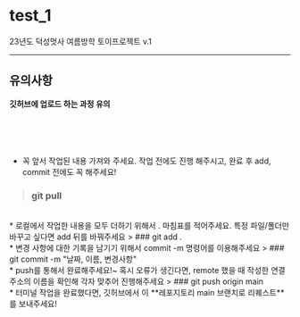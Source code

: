 # test_1
23년도 덕성멋사 여름방학 토이프로젝트 v.1

------

## 유의사항 
 **깃허브에 업로드 하는 과정 유의**
</br></br></br></br></br>

* 꼭 앞서 작업된 내용 가져와 주세요. 작업 전에도 진행 해주시고, 완료 후 add, commit 전에도 꼭 해주세요!
> ### git pull
</br>
* 로컬에서 작업한 내용을 모두 더하기 위해서 . 마침표를 적어주세요.  특정 파일/폴더만 바꾸고 싶다면 add 뒤를 바꿔주세요
> ### git add .
</br>
* 변경 사항에 대한 기록을 남기기 위해서 commit -m  명령어를 이용해주세요
> ### git commit -m "날짜, 이름, 변경사항"
</br>
* push를 통해서 완료해주세요!~ 혹시 오류가 생긴다면, remote 했을 때 작성한 연결 주소의 이름을 확인해 각자 맞추어 진행해주세요
> ### git push origin main 
</br>
* 터미널 작업을 완료했다면, 깃허브에서 이 **레포지토리 main 브랜치로 리퀘스트**를 보내주세요!
